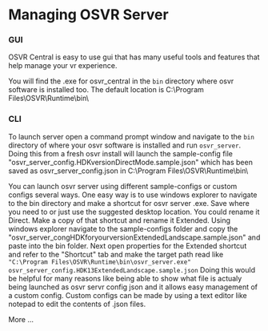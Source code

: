 # Managing OSVR Server

### GUI
OSVR Central is easy to use gui that has many useful tools and features that help manage your vr experience.

You will find the .exe for osvr_central in the `bin` directory where osvr software is installed too.  The default location is C:\Program Files\OSVR\Runtime\bin\  


### CLI

To launch server open a command prompt window and navigate to the `bin` directory of where your osvr software is installed and run `osvr_server`.  Doing this from a fresh osvr install will launch the sample-config file "osvr_server_config.HDKversionDirectMode.sample.json" which has been saved as osvr_server_config.json in C:\Program Files\OSVR\Runtime\bin\

You can launch osvr server using different sample-configs or custom configs several ways.  One easy way is to use windows explorer to navigate to the bin directory and make a shortcut for osvr server .exe.  Save where you need to or just use the suggested desktop location. You could rename it Direct.  Make a copy of that shortcut and rename it Extended.   Using windows explorer navigate to the sample-configs folder and copy the "osvr_server_congHDKforyourversionExtendedLandscape.sample.json" and paste into the bin folder.   Next open properties for the Extended shortcut and refer to the "Shortcut" tab and make the target path read like `"C:\Program Files\OSVR\Runtime\bin\osvr_server.exe" osvr_server_config.HDK13ExtendedLandscape.sample.json` 
Doing this would be helpful for many reasons like being able to show what file is actualy being launched as osvr servr config json and it allows easy management of a custom config.  Custom configs can be made by using a text editor like notepad to edit the contents of .json files.


More ...
